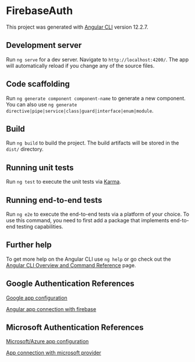 # FirebaseAuth

This project was generated with [Angular CLI](https://github.com/angular/angular-cli) version 12.2.7.

## Development server

Run `ng serve` for a dev server. Navigate to `http://localhost:4200/`. The app will automatically reload if you change any of the source files.

## Code scaffolding

Run `ng generate component component-name` to generate a new component. You can also use `ng generate directive|pipe|service|class|guard|interface|enum|module`.

## Build

Run `ng build` to build the project. The build artifacts will be stored in the `dist/` directory.

## Running unit tests

Run `ng test` to execute the unit tests via [Karma](https://karma-runner.github.io).

## Running end-to-end tests

Run `ng e2e` to execute the end-to-end tests via a platform of your choice. To use this command, you need to first add a package that implements end-to-end testing capabilities.

## Further help

To get more help on the Angular CLI use `ng help` or go check out the [Angular CLI Overview and Command Reference](https://angular.io/cli) page.

## Google Authentication References

[Google app configuration](https://www.appypie.com/faqs/how-can-i-get-api-key-auth-domain-database-url-and-storage-bucket-from-my-firebase-account)

[Angular app connection with firebase](https://www.positronx.io/angular-firebase-login-with-google-tutorial/#:~:text=Go%20to%20your%20Firebase%20account,provider%20service%20from%20Firebase%20backend.)

## Microsoft Authentication References

[Microsoft/Azure app configuration](https://docs.microsoft.com/en-us/azure/active-directory/develop/quickstart-register-app)

[App connection with microsoft provider](https://firebase.google.com/docs/auth/web/microsoft-oauth?authuser=0&hl=en)